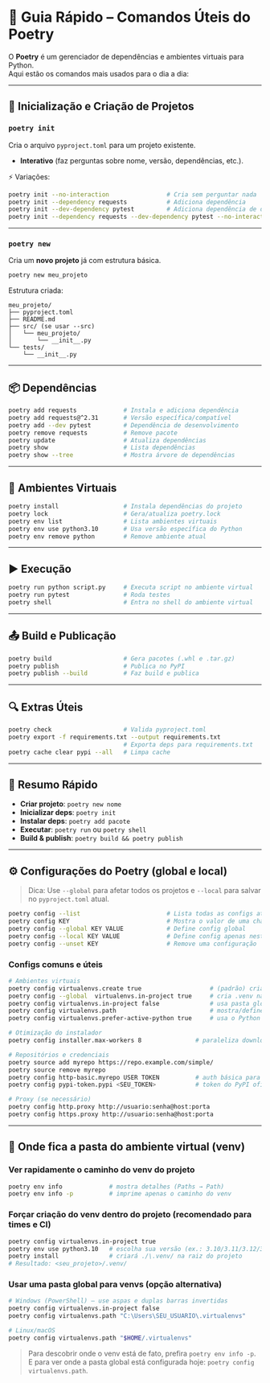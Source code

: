 # 📖 Guia Rápido – Comandos Úteis do Poetry

O **Poetry** é um gerenciador de dependências e ambientes virtuais para Python.  
Aqui estão os comandos mais usados para o dia a dia:

---

## 🔧 Inicialização e Criação de Projetos

### `poetry init`
Cria o arquivo `pyproject.toml` para um projeto existente.  
- **Interativo** (faz perguntas sobre nome, versão, dependências, etc.).  

⚡ Variações:
```bash
poetry init --no-interaction                # Cria sem perguntar nada
poetry init --dependency requests           # Adiciona dependência
poetry init --dev-dependency pytest         # Adiciona dependência de dev
poetry init --dependency requests --dev-dependency pytest --no-interaction
```

---

### `poetry new`
Cria um **novo projeto** já com estrutura básica.  
```bash
poetry new meu_projeto
```

Estrutura criada:
```
meu_projeto/
├── pyproject.toml
├── README.md
├── src/ (se usar --src)
│   └── meu_projeto/
│       └── __init__.py
└── tests/
    └── __init__.py
```

---

## 📦 Dependências

```bash
poetry add requests             # Instala e adiciona dependência
poetry add requests@^2.31       # Versão específica/compatível
poetry add --dev pytest         # Dependência de desenvolvimento
poetry remove requests          # Remove pacote
poetry update                   # Atualiza dependências
poetry show                     # Lista dependências
poetry show --tree              # Mostra árvore de dependências
```

---

## 📂 Ambientes Virtuais

```bash
poetry install                  # Instala dependências do projeto
poetry lock                     # Gera/atualiza poetry.lock
poetry env list                 # Lista ambientes virtuais
poetry env use python3.10       # Usa versão específica do Python
poetry env remove python        # Remove ambiente atual
```

---

## ▶️ Execução

```bash
poetry run python script.py     # Executa script no ambiente virtual
poetry run pytest               # Roda testes
poetry shell                    # Entra no shell do ambiente virtual
```

---

## 📤 Build e Publicação

```bash
poetry build                    # Gera pacotes (.whl e .tar.gz)
poetry publish                  # Publica no PyPI
poetry publish --build          # Faz build e publica
```

---

## 🔍 Extras Úteis

```bash
poetry check                    # Valida pyproject.toml
poetry export -f requirements.txt --output requirements.txt
                                # Exporta deps para requirements.txt
poetry cache clear pypi --all   # Limpa cache
```

---

## 📌 Resumo Rápido

- **Criar projeto**: `poetry new nome`  
- **Inicializar deps**: `poetry init`  
- **Instalar deps**: `poetry add pacote`  
- **Executar**: `poetry run` ou `poetry shell`  
- **Build & publish**: `poetry build && poetry publish`  


---

## ⚙️ Configurações do Poetry (global e local)

> Dica: Use `--global` para afetar todos os projetos e `--local` para salvar no `pyproject.toml` atual.

```bash
poetry config --list                        # Lista todas as configs ativas
poetry config KEY                           # Mostra o valor de uma chave
poetry config --global KEY VALUE            # Define config global
poetry config --local KEY VALUE             # Define config apenas neste projeto
poetry config --unset KEY                   # Remove uma configuração
```

### Configs comuns e úteis
```bash
# Ambientes virtuais
poetry config virtualenvs.create true                   # (padrão) cria venvs aut'omaticamente
poetry config --global  virtualenvs.in-project true     # cria .venv na raiz do projeto
poetry config virtualenvs.in-project false              # usa pasta global de venvs
poetry config virtualenvs.path                          # mostra/define a pasta global de venvs
poetry config virtualenvs.prefer-active-python true     # usa o Python do shell ativo

# Otimização do instalador
poetry config installer.max-workers 8               # paraleliza downloads/instalações

# Repositórios e credenciais
poetry source add myrepo https://repo.example.com/simple/
poetry source remove myrepo
poetry config http-basic.myrepo USER TOKEN          # auth básica para repositório privado
poetry config pypi-token.pypi <SEU_TOKEN>           # token do PyPI oficial

# Proxy (se necessário)
poetry config http.proxy http://usuario:senha@host:porta
poetry config https.proxy http://usuario:senha@host:porta
```

---

## 📁 Onde fica a pasta do ambiente virtual (venv)

### Ver rapidamente o caminho do venv do projeto
```bash
poetry env info             # mostra detalhes (Paths → Path)
poetry env info -p          # imprime apenas o caminho do venv
```

### Forçar criação do venv **dentro do projeto** (recomendado para times e CI)
```bash
poetry config virtualenvs.in-project true
poetry env use python3.10   # escolha sua versão (ex.: 3.10/3.11/3.12/3.13)
poetry install              # criará ./\.venv/ na raiz do projeto
# Resultado: <seu_projeto>/.venv/
```

### Usar uma **pasta global** para venvs (opção alternativa)
```bash
# Windows (PowerShell) – use aspas e duplas barras invertidas
poetry config virtualenvs.in-project false
poetry config virtualenvs.path "C:\Users\SEU_USUARIO\.virtualenvs"

# Linux/macOS
poetry config virtualenvs.path "$HOME/.virtualenvs"
```

> Para descobrir onde o venv está de fato, prefira `poetry env info -p`.  
> E para ver onde a pasta global está configurada hoje: `poetry config virtualenvs.path`.
